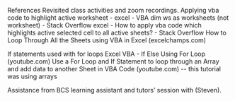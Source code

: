 References 
Revisited class activities and zoom recordings.
Applying vba code to highlight active worksheet  - 
excel - VBA dim ws as worksheets (not worksheet) - Stack Overflow
excel - How to apply vba code which highlights active selected cell to all active sheets? - Stack Overflow
How to Loop Through All the Sheets using VBA in Excel (excelchamps.com)

If statements used with for loops 
Excel VBA - If Else Using For Loop (youtube.com)
Use a For Loop and If Statement to loop through an Array and add data to another Sheet in VBA Code (youtube.com)  -- this tutorial was using arrays 
   
Assistance from BCS learning assistant and tutors’ session with (Steven).
